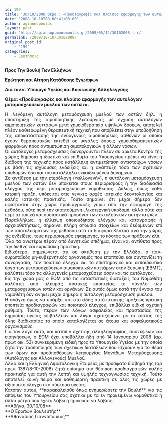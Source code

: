 ```yaml
---
id: 199
title: '30/10/2008 Θέμα : «Προδιαγραφές και πλαίσιο εφαρμογής των αυτολόγων μεταμοσχεύσεων μυελού των οστών».'
date: '2008-10-10T08:00:41+03:00'
author: agiannopoulos
layout: post
guid: 'http://agiannop.mousmoulas.gr/2009/05/12/30102008-l-r/'
permalink: /2008/10/10/30102008/
original_post_id:
    - '199'
categories:
    - Ερωτήσεις
---
```


**Προς Την Βουλή Των Ελλήνων**

**Ερώτηση και Αίτηση Κατάθεσης Εγγράφων**

**Δια τον κ. Υπουργό Υγείας και Κοινωνικής Αλληλεγγύης**

**Θέμα: «Προδιαγραφές και πλαίσιο εφαρμογής των αυτολόγων μεταμοσχεύσεων μυελού των οστών».**

<div style="text-align:justify;">Η λεγόμενη αυτόλογη μεταμόσχευση μυελού των οστών δηλ. η υποστήριξη της αιμοποιητικής λειτουργίας με έγχυση αυτολόγων αιμοποιητικών κυττάρων μετά χημειοθεραπεία υψηλών δόσεων, αποτελεί πλέον καθιερωμένη θεραπευτική τεχνική που αποβλέπει στην υποβοήθηση της αποκατάστασης της ενδογενούς αιμοποιήσεως ασθενών οι οποίοι έχουν θεραπευτικώς εκτεθεί σε μεγάλες δόσεις χημειοθεραπευτικών φαρμάκων προς αντιμετώπιση αιματολογικών ή άλλων νόσων. </div><div style="text-align:justify;"></div><div style="text-align:justify;">Οι αυτόλογες μεταμοσχεύσεις διενεργούνται πλέον σε αρκετά Κέντρα της χώρας δημόσια ή ιδιωτικά και επιθυμία του Υπουργείου πρέπει να είναι η διάδοση της τεχνικής προς κατάλληλη αντιμετώπιση αντιστοίχων νόσων με βάση τις ισχύουσες ενδείξεις και η ανάπτυξη τόσο των σχετικών υποδομών όσο και του κατάλληλα εκπαιδευμένου δυναμικού.</div><div style="text-align:justify;"></div><div style="text-align:justify;">Σε αντίθεση με την ετερόλογη («αλλογενή»), η αυτόλογη μεταμόσχευση μυελού των οστών δεν υπόκειται στους περιορισμούς ή την διαδικασία ελέγχου της περί μεταμοσχεύσεων νομοθεσίας. Απλώς, όπως κάθε ιατρική πράξη, υπόκειται στις γενικές αρχές ιατρικής δεοντολογίας και καλής ιατρικής πρακτικής. Τούτο σημαίνει ότι μέχρι σήμερα δεν υφίστανται στην χώρα προδιαγραφές γύρω από την εφαρμογή της μεθόδου, ούτε περί την απαιτούμενη υλικοτεχνική υποδομή, αλλά ούτε και περί τα τυπικά και ουσιαστικά προσόντα των εκτελούντων αυτήν ιατρών.</div><div style="text-align:justify;"></div><div style="text-align:justify;">Παραλλήλως, η έλλειψη οποιουδήποτε ελέγχου και καταγραφής ή αρχειοθετήσεως, σημαίνει πλήρη απουσία στοιχείων και δεδομένων επί των αποτελεσμάτων της μεθόδου από τα διάφορα Κέντρα ανά την χώρα, τις ενδείξεις, τους περιορισμούς εφαρμογής, το κόστος των πράξεων κλπ.</div><div style="text-align:justify;"></div><div style="text-align:justify;">Όλα τα ανωτέρω πέραν από δυνητικώς επιζήμια, είναι και αντίθετα προς την διεθνή και ευρωπαϊκή πρακτική.</div><div style="text-align:justify;"></div><div style="text-align:justify;">Ειδικότερα, σημειώνεται ότι σε αντίθεση με την Ελλάδα, ο παν-ευρωπαϊκός μη-κυβερνητικός οργανισμός που εποπτεύει και συντονίζει τη συνεργασία, τον ποιοτικό έλεγχο και το επιστημονικό και εκπαιδευτικό έργο των μεταμοσχεύσεων αιμοποιητικών κυττάρων στην Ευρώπη (ΕΒΜΤ), καλύπτει τόσο τις αλλογενείς μεταμοσχεύσεις όσον και τις αυτόλογες.</div><div style="text-align:justify;"></div><div style="text-align:justify;">Εις την χώρα μας ο ΕΟΜ από τις καταστατικές διατάξεις του Νομοθέτη καλύπτει από πλευράς κρατικής εποπτείας το σύνολο των μεταμοσχεύσεων ιστών και οργάνων. Σε αυτές όμως κατά την έννοια του νομοθέτη δεν ανήκει μέχρι σήμερα η αυτόλογη μεταμόσχευση μυελού.</div><div style="text-align:justify;"></div><div style="text-align:justify;">Η ανάγκη όμως να υπάρξει και στο είδος αυτό ιατρικής πράξεως κρατική εποπτεία προδιαγραφών και ποιοτικού ελέγχου, επιβάλλει ειδική σχετική ρύθμιση. Τούτο, πέραν των λόγων ασφαλείας και προστασίας της δημοσίας υγείας επιβάλλουν και λόγοι σχετιζόμενοι με το κόστος της όλης διαδικασίας το οποίο καταλογίζεται σε άτομα και ασφαλιστικούς οργανισμούς.</div><div style="text-align:justify;"></div><div style="text-align:justify;">Για τον λόγο αυτό, και κατόπιν σχετικής αλληλογραφίας, συσκέψεων και εισηγήσεων, ο ΕΟΜ έχει υποβάλλει ήδη από 14 Ιανουαρίου 2008 (αρ. πρωτ οικ. 53) συγκεκριμένη ειδική προς το Υπουργείο Υγείας με την οποία ζητά την τροποποίηση των σχετικών διατάξεων που ισχύουν για το θέμα των όρων και προϋποθέσεων λειτουργίας Μονάδων Μεταμόσχευσης (Αυτόλογης και Αλλογενούς) Μυελού.</div><div style="text-align:justify;"></div><div style="text-align:justify;">Aλλά και η Ελληνική Αιματολογική Εταιρεία, με πρόσφατο διάβημά της (αρ πρωτ 1387/8-10-2008) ζητά επίσημα την θέσπιση προδιαγραφών καλής πρακτικής για αυτή την λεπτή και υψηλής τεχνογνωσίας τεχνική. Τούτο αποτελεί κοινή πείρα και καθημερινή πρακτική σε όλες τις χώρες με αξιόπιστο έλεγχο στο σύστημα υγείας.</div><div style="text-align:justify;"></div><div style="text-align:justify;">Κατόπιν αυτού, **παρακαλείσθε όπως ενημερώσετε την Βουλή** για τις απόψεις του Υπουργείου σας σχετικά με τα εν προκειμένω νομοθετικά ή άλλα μέτρα που έχετε λάβει ή πρόκειται να λάβετε.</div>**Αθήνα, 30/10/08**

<div style="text-align:center;"></div><div style="text-align:center;"></div>**Ο Ερωτών Βουλευτής**

<div style="text-align:center;"></div><div style="text-align:center;"></div>**Αθανάσιος Γιαννόπουλος**
